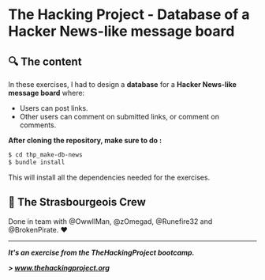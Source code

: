 # The Hacking Project - Database of a Hacker News-like message board


## :mag: The content
In these exercises, I had to design a **database** for a **Hacker News-like message board** where:
* Users can post links. 
* Other users can comment on submitted links, or comment on comments.

**After cloning the repository, make sure to do :**
```sh
$ cd thp_make-db-news
$ bundle install
```

This will install all the dependencies needed for the exercises.

## :european_post_office: The Strasbourgeois Crew
Done in team with @OwwllMan, @zOmegad, @Runefire32 and @BrokenPirate. :heart:

<hr>

***It's an exercise from the TheHackingProject bootcamp.***

***> www.thehackingproject.org***
